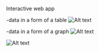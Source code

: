 Interactive web app

-data in a form of a table
![Alt text](image.png)

-data in a form of a graph
![Alt text](image-1.png)

![Alt text](image-2.png)